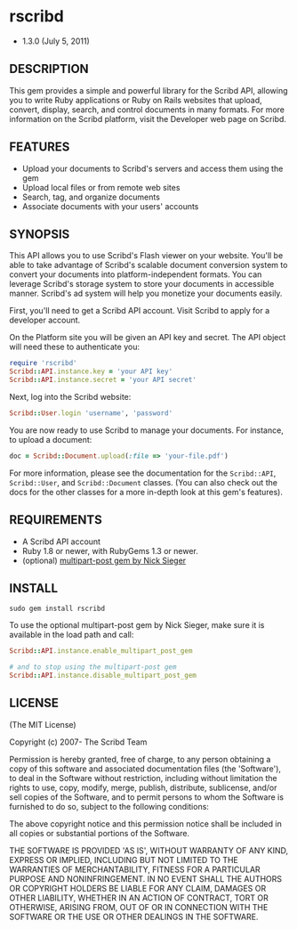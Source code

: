 # rscribd

* 1.3.0 (July 5, 2011)

## DESCRIPTION

This gem provides a simple and powerful library for the Scribd API, allowing you
to write Ruby applications or Ruby on Rails websites that upload, convert,
display, search, and control documents in many formats. For more information on
the Scribd platform, visit the Developer web page on Scribd.

## FEATURES

* Upload your documents to Scribd's servers and access them using the gem
* Upload local files or from remote web sites
* Search, tag, and organize documents
* Associate documents with your users' accounts

## SYNOPSIS

This API allows you to use Scribd's Flash viewer on your website. You'll be able
to take advantage of Scribd's scalable document conversion system to convert
your documents into platform-independent formats. You can leverage Scribd's
storage system to store your documents in accessible manner. Scribd's ad system
will help you monetize your documents easily.

First, you'll need to get a Scribd API account. Visit Scribd to apply for a
developer account.

On the Platform site you will be given an API key and secret. The API object
will need these to authenticate you:

```ruby
require 'rscribd'
Scribd::API.instance.key = 'your API key'
Scribd::API.instance.secret = 'your API secret'
```

Next, log into the Scribd website:

```ruby
Scribd::User.login 'username', 'password'
```

You are now ready to use Scribd to manage your documents. For instance, to
upload a document:

```ruby
doc = Scribd::Document.upload(:file => 'your-file.pdf')
```

For more information, please see the documentation for the `Scribd::API`,
`Scribd::User`, and `Scribd::Document` classes. (You can also check out the docs for
the other classes for a more in-depth look at this gem's features).

## REQUIREMENTS

* A Scribd API account
* Ruby 1.8 or newer, with RubyGems 1.3 or newer.
* (optional) [multipart-post gem by Nick Sieger](https://github.com/scribd/rscribd.git)

## INSTALL

    sudo gem install rscribd

To use the optional multipart-post gem by Nick Sieger, make sure it is available in the load path and call:

```ruby
Scribd::API.instance.enable_multipart_post_gem

# and to stop using the multipart-post gem
Scribd::API.instance.disable_multipart_post_gem
```

## LICENSE

(The MIT License)

Copyright (c) 2007- The Scribd Team

Permission is hereby granted, free of charge, to any person obtaining
a copy of this software and associated documentation files (the
'Software'), to deal in the Software without restriction, including
without limitation the rights to use, copy, modify, merge, publish,
distribute, sublicense, and/or sell copies of the Software, and to
permit persons to whom the Software is furnished to do so, subject to
the following conditions:

The above copyright notice and this permission notice shall be
included in all copies or substantial portions of the Software.

THE SOFTWARE IS PROVIDED 'AS IS', WITHOUT WARRANTY OF ANY KIND,
EXPRESS OR IMPLIED, INCLUDING BUT NOT LIMITED TO THE WARRANTIES OF
MERCHANTABILITY, FITNESS FOR A PARTICULAR PURPOSE AND NONINFRINGEMENT.
IN NO EVENT SHALL THE AUTHORS OR COPYRIGHT HOLDERS BE LIABLE FOR ANY
CLAIM, DAMAGES OR OTHER LIABILITY, WHETHER IN AN ACTION OF CONTRACT,
TORT OR OTHERWISE, ARISING FROM, OUT OF OR IN CONNECTION WITH THE
SOFTWARE OR THE USE OR OTHER DEALINGS IN THE SOFTWARE.
